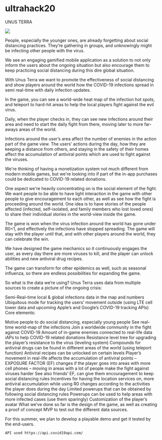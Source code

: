 # ultrahack20

UNUS TERRA

<img src="https://challengepost-s3-challengepost.netdna-ssl.com/photos/production/software_photos/001/074/004/datas/gallery.jpg" />

People, especially the younger ones, are already forgetting about social distancing practices. They’re gathering in groups, and unknowingly might be infecting other people with the virus.

We see an engaging gamified mobile application as a solution to not only inform the users about the ongoing situation but also encourage them to keep practicing social distancing during this dire global situation.

With Unus Terra we want to promote the effectiveness of social distancing and show players around the world how the COVID-19 infections spread in semi real-time with daily infection updates.

In the game, you can see a world-wide heat map of the infection hot spots, and teleport to hard-hit areas to help the local players fight against the evil virus.

Daily, when the player checks in, they can see new infections around their area and need to start the daily fight from there, moving later to more far-aways areas of the world.

Infections around the user’s area affect the number of enemies in the action part of the game view. The users’ actions during the day, how they are keeping a distance from others, and staying in the safety of their homes affect the accumulation of antiviral points which are used to fight against the viruses.

We're thinking of having a monetization system not much different from modern mobile games, but we're looking into if part of the in-app purchases could be dedicated to COVID-19 related donations.

One aspect we're heavily concentrating on is the social element of the fight. We want people to be able to have light interaction in the game with other people to give encouragement to each other, as well as see how the fight is proceeding around the world. One idea is to have stories of the people affected (infected, self-isolated, and family members who lost loved ones) to share their individual stories in the world-view inside the game.

The game is won when the virus infection around the world has gone under R0<1, and effectively the infections have stopped spreading. The game will stay with the player until that, and with other players around the world, they can celebrate the win.

We have designed the game mechanics so it continuously engages the user, as every day there are more viruses to kill, and the player can unlock abilities and new antiviral drug recipes.

The game can transform for other epidemics as well, such as seasonal influenza, so there are endless possibilities for expanding the game.

So what is the data we’re using? Unus Terra uses data from multiple sources to create a picture of the ongoing crisis:

Semi-Real-time local & global infections data in the map and numbers
Ubiquitous mode for tracking the users’ movement outside (using LTE cell tower data and upcoming Apple’s and Google’s COVID-19 tracking APIs)
Core elements:

Motive people to do social distancing, especially young people
See real-time world-map of the infections
Join a worldwide community in the fight against COVID-19
Amount of in-game enemies connected to real-life data
iAPs to help COVID-19 related donations
Resistance level tree for upgrading the player’s resistance to the virus (leveling system)
Compounds for antiviral drugs can be found in different areas of the world (using teleport function)
Antiviral recipes can be unlocked on certain levels
Player’s movement in real-life affects the accumulation of antiviral points – EXPOSURE FACTOR (EF) changes if the player goes into areas with more cell phones – moving in areas with a lot of people make the fight against viruses harder
See also friends’ EF, can give them encouragement to keep social distancing rules
Incentives for having the location services on, more antiviral accumulation while using
R0 changes according to the activities the player does during the day
Limited powerups that can be obtained by following social distancing rules
Powerups can be used to help areas with more infected cases (use them sparingly)
Customization of the player’s avatar
What we’ve done so far is the design of the game, as well as creating a proof of concept MVP to test out the different data sources.

For this summer, we plan to develop a playable demo and get it tested by the end-users.

```sh
API used https://api.covid19api.com/
```
